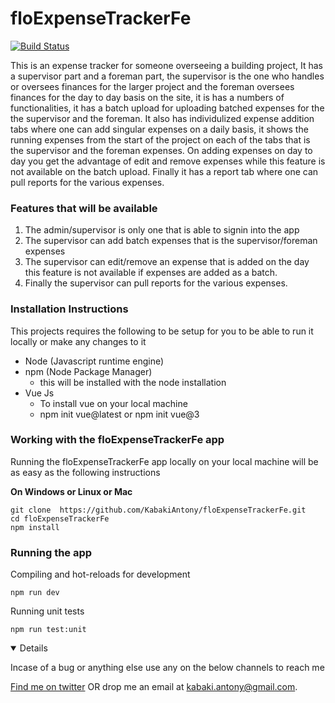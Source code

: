 # floExpenseTrackerFe

[![Build Status](https://app.travis-ci.com/KabakiAntony/floExpenseTrackerFe.svg?branch=main)](https://app.travis-ci.com/KabakiAntony/floExpenseTrackerFe)

This is an expense tracker for someone overseeing a building project, It has a supervisor part and a foreman part, the supervisor is the one who handles or oversees finances for the larger project and the foreman oversees finances for the day to day basis on the site, it is has a numbers of functionalities, 
it has a batch upload for uploading batched expenses for the the supervisor and the foreman. It also has individulized expense addition tabs where one can add singular expenses on a daily basis, it shows the running expenses from the start of the project on each of the tabs that is the supervisor and the foreman expenses. On adding expenses on day to day you get the advantage of edit and remove expenses while this feature is not available on the batch upload. Finally it has a report tab where one can pull reports for the various expenses.

### Features that will be available

1. The admin/supervisor is only one that is able to signin into the app
2. The supervisor can add batch expenses that is the supervisor/foreman expenses
3. The supervisor can edit/remove an expense that is added on the day this feature is not available  if expenses are added as a batch.
4. Finally the supervisor can pull reports for the various expenses.

### Installation Instructions

This projects requires the following to be setup for you to be able to run it locally or make any changes to it

* Node (Javascript runtime engine)
* npm (Node Package Manager)
    - this will be installed with the node installation
* Vue Js
    - To install vue on your local machine 
    - npm init vue@latest or npm init vue@3

### Working with the floExpenseTrackerFe app

Running the floExpenseTrackerFe app locally on your local machine will be as easy as the following instructions

**On Windows or Linux or Mac**

```
git clone  https://github.com/KabakiAntony/floExpenseTrackerFe.git
cd floExpenseTrackerFe
npm install
```

### Running the app

Compiling and hot-reloads for development

```
npm run dev
```

Running unit tests

```
npm run test:unit
```

<details open>

Incase of a bug or anything else use any on the below channels to reach me

[Find me on twitter](https://twitter.com/kabakiantony) OR  drop me an email at kabaki.antony@gmail.com.